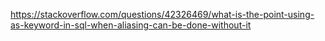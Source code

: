 https://stackoverflow.com/questions/42326469/what-is-the-point-using-as-keyword-in-sql-when-aliasing-can-be-done-without-it